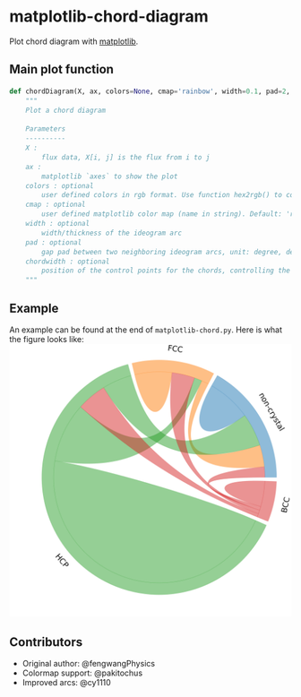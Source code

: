 # matplotlib-chord-diagram

Plot chord diagram with [matplotlib](https://matplotlib.org).


## Main plot function

```python
def chordDiagram(X, ax, colors=None, cmap='rainbow', width=0.1, pad=2, chordwidth=0.7):
    """
    Plot a chord diagram
    
    Parameters
    ----------
    X :
        flux data, X[i, j] is the flux from i to j
    ax :
        matplotlib `axes` to show the plot
    colors : optional
        user defined colors in rgb format. Use function hex2rgb() to convert hex color to rgb color. Default: d3.js category10
    cmap : optional
        user defined matplotlib color map (name in string). Default: 'rainbow'. 
    width : optional
        width/thickness of the ideogram arc
    pad : optional
        gap pad between two neighboring ideogram arcs, unit: degree, default: 2 degree
    chordwidth : optional
        position of the control points for the chords, controlling the shape of the chords
    """
```

## Example

An example can be found at the end of `matplotlib-chord.py`.
Here is what the figure looks like:
![](example_large_new.png)


## Contributors

* Original author: @fengwangPhysics
* Colormap support: @pakitochus
* Improved arcs: @cy1110
